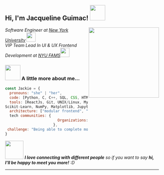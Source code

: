 <h2> Hi, I'm Jacqueline Guimac! <img src="https://media.giphy.com/media/mGcNjsfWAjY5AEZNw6/giphy.gif" width="50"></h2>
<img align='right' src="https://media.giphy.com/media/ieyl9zmCjO4b4t6qoY/giphy.gif" width="230">
<p><em>Software Engineer at <a href="https://www.nyu.edu/about.html"> New York University</a>
<img src="https://media.giphy.com/media/fYSnHlufseco8Fh93Z/giphy.gif" width="30"></br>VIP Team Lead In UI & UX Frontend Development at <a href="https://engineering.nyu.edu/research-innovation/student-research/vertically-integrated-projects/vip-teams/flexible-ai-enabled-mechatronic-systems-lab-fams">NYU FAMS</a><img src="https://media.giphy.com/media/WUlplcMpOCEmTGBtBW/giphy.gif" width="30"> 
</em></p>

### <img src="https://media.giphy.com/media/VgCDAzcKvsR6OM0uWg/giphy.gif" width="50"> A little more about me...  

```javascript
const Jackie = {
  pronouns: "she" | "her",
  code: [Python, C, C++, SQL, CSS, HTML, JavaScript],
  tools: [ReactJs, Git, UNIX/Linux, MySQL, Visual Studio, Webpack, FastAPI, Figma,
Scikit-Learn, NumPy, Matplotlib, Jupyter Notebooks],
  architecture: ["modular frontend", "API integration", "scalable systems"],
  tech communities: {
                        Organizations: "Rewriting The Code, and ColorStack
                      },
 challenge: "Being able to complete more projects and look for more opportunities"
}
```

<img src="https://media.giphy.com/media/LnQjpWaON8nhr21vNW/giphy.gif" width="60"> <em><b>I love connecting with different people</b> so if you want to say <b>hi, I'll be happy to meet you more!</b> :D</em>

---
